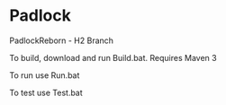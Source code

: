 # Padlock
PadlockReborn - H2 Branch

To build, download and run Build.bat. Requires Maven 3

To run use Run.bat

To test use Test.bat
